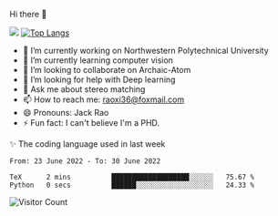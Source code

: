 Hi there 👋

![](https://github-readme-stats.vercel.app/api?username=Raohaocheng)
[![Top Langs](https://github-readme-stats.vercel.app/api/top-langs/?username=Raohaocheng&layout=compact)](https://github.com/anuraghazra/github-readme-stats)

- 🔭 I’m currently working on Northwestern Polytechnical University
- 🌱 I’m currently learning computer vision
- 👯 I’m looking to collaborate on Archaic-Atom
- 🤔 I’m looking for help with Deep learning
- 💬 Ask me about stereo matching
- 📫 How to reach me: raoxi36@foxmail.com
- 😄 Pronouns: Jack Rao
- ⚡ Fun fact: I can't believe I'm a PHD.

✨ The coding language used in last week
<!--START_SECTION:waka-->

```text
From: 23 June 2022 - To: 30 June 2022

TeX      2 mins          ███████████████████░░░░░░   75.67 %
Python   0 secs          ██████░░░░░░░░░░░░░░░░░░░   24.33 %
```

<!--END_SECTION:waka-->

![Visitor Count](https://profile-counter.glitch.me/Raohaocheng/count.svg)
